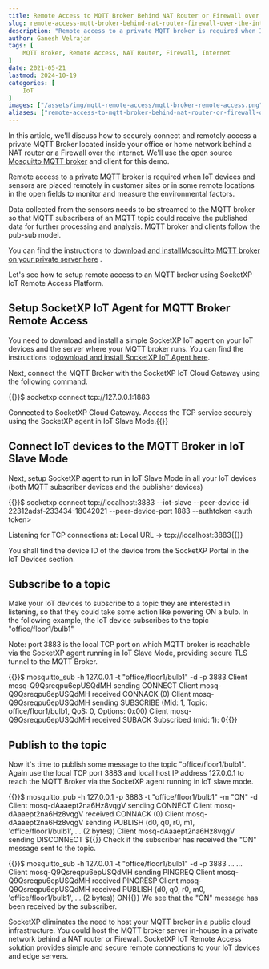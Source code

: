 ```yaml
---
title: Remote Access to MQTT Broker Behind NAT Router or Firewall over the Internet
slug: remote-access-mqtt-broker-behind-nat-router-firewall-over-the-internet
description: "Remote access to a private MQTT broker is required when IoT devices and sensors are placed remotely in customer sites or in some remote locations in the open fields to monitor and measure the environmental factors."
author: Ganesh Velrajan
tags: [
    MQTT Broker, Remote Access, NAT Router, Firewall, Internet
]
date: 2021-05-21
lastmod: 2024-10-19
categories: [
    IoT
]
images: ["/assets/img/mqtt-remote-access/mqtt-broker-remote-access.png"]
aliases: ["remote-access-to-mqtt-broker-behind-nat-router-or-firewall-over-the-internet"]
---
```


In this article, we'll discuss how to securely connect and remotely access a private MQTT Broker located inside your office or home network behind a NAT router or a Firewall over the internet. We'll use the open source [Mosquitto MQTT broker](https://mosquitto.org/) and client for this demo.

Remote access to a private MQTT broker is required when IoT devices and sensors are placed remotely in customer sites or in some remote locations in the open fields to monitor and measure the environmental factors.

Data collected from the sensors needs to be streamed to the MQTT broker so that MQTT subscribers of an MQTT topic could receive the published data for further processing and analysis.  MQTT broker and clients follow the pub-sub model.

You can find the instructions to [download and installMosquitto MQTT broker on your private server here](https://mosquitto.org/download/) .

Let's see how to setup remote access to an MQTT broker using SocketXP IoT Remote Access Platform.

## Setup SocketXP IoT Agent for MQTT Broker Remote Access
You need to download and install a simple SocketXP IoT agent on your IoT devices and the server where your MQTT broker runs. You can find the instructions to[download and install SocketXP IoT Agent here](https://www.socketxp.com/download).

Next, connect the MQTT Broker with the SocketXP IoT Cloud Gateway using the following command.

{{<source-code>}}$ socketxp connect tcp://127.0.0.1:1883 

Connected to SocketXP Cloud Gateway.
Access the TCP service securely using the SocketXP agent in IoT Slave Mode.{{</source-code>}}

## Connect IoT devices to the MQTT Broker in IoT Slave Mode
Next, setup SocketXP agent to run in IoT Slave Mode in all your IoT devices (both MQTT subscriber devices and the publisher devices)

{{<source-code>}}$ socketxp connect tcp://localhost:3883 --iot-slave --peer-device-id 22312adsf-233434-18042021 --peer-device-port 1883 --authtoken &lt;auth token&gt;

Listening for TCP connections at:
Local URL -> tcp://localhost:3883{{</source-code>}}

You shall find the device ID of the device from the SocketXP Portal in the IoT Devices section.

## Subscribe to a topic
Make your IoT devices to subscribe to a topic they are interested in listening, so that they could take some action like powering ON a bulb. In the following example, the IoT device subscribes to the topic "office/floor1/bulb1"

Note: port 3883 is the local TCP port on which MQTT broker is reachable via the SocketXP agent running in IoT Slave Mode, providing secure TLS tunnel to the MQTT Broker.

{{<source-code>}}$ mosquitto_sub -h 127.0.0.1 -t "office/floor1/bulb1" -d -p 3883 
Client mosq-Q9Qsreqpu6epUSQdMH sending CONNECT
Client mosq-Q9Qsreqpu6epUSQdMH received CONNACK (0)
Client mosq-Q9Qsreqpu6epUSQdMH sending SUBSCRIBE (Mid: 1, Topic: office/floor1/bulb1, QoS: 0, Options: 0x00)
Client mosq-Q9Qsreqpu6epUSQdMH received SUBACK
Subscribed (mid: 1): 0{{</source-code>}}

## Publish to the topic
Now it's time to publish some message to the topic "office/floor1/bulb1". Again use the local TCP port 3883 and local host IP address 127.0.0.1 to reach the MQTT Broker via the SocketXP agent running in IoT slave mode.

{{<source-code>}}$ mosquitto_pub -h 127.0.0.1 -p 3883 -t "office/floor1/bulb1" -m "ON" -d
Client mosq-dAaaept2na6Hz8vqgV sending CONNECT
Client mosq-dAaaept2na6Hz8vqgV received CONNACK (0)
Client mosq-dAaaept2na6Hz8vqgV sending PUBLISH (d0, q0, r0, m1, 'office/floor1/bulb1', ... (2 bytes))
Client mosq-dAaaept2na6Hz8vqgV sending DISCONNECT
${{</source-code>}}
Check if the subscriber has received the "ON" message sent to the topic.

{{<source-code>}}$ mosquitto_sub -h 127.0.0.1 -t "office/floor1/bulb1" -d -p 3883 
...
...
Client mosq-Q9Qsreqpu6epUSQdMH sending PINGREQ
Client mosq-Q9Qsreqpu6epUSQdMH received PINGRESP
Client mosq-Q9Qsreqpu6epUSQdMH received PUBLISH (d0, q0, r0, m0, 'office/floor1/bulb1', ... (2 bytes))
ON{{</source-code>}}
We see that the "ON" message has been received by the subscriber.

  SocketXP eliminates the need to host your MQTT broker in a public cloud infrastructure. You could host the MQTT broker server in-house in a private network behind a NAT router or Firewall.  SocketXP IoT Remote Access solution provides simple and secure remote connections to your IoT devices and edge servers.


